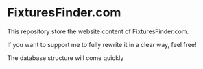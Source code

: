# FixturesFinder.com
This repository store the website content of FixturesFinder.com.

If you want to support me to fully rewrite it in a clear way, feel free!

The database structure will come quickly
